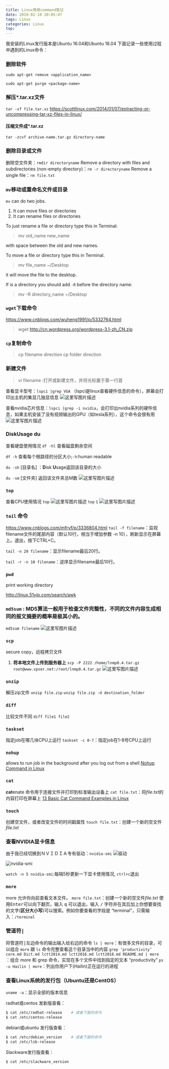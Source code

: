```yaml
---
title: Linux常用command笔记
date: 2019-02-18 20:05:47
tags: Linux
categories: Linux
top:
---
```

我安装的Linux发行版本是Ubuntu 16.04和Ubuntu 18.04
下面记录一些使用过程中遇到的Linux命令：

<!-- more -->

### 删除软件

```
sudo apt-get remove <application_name>
```

```
sudo apt-get purge <package-name>
```


### 解压*.tar.xz文件
`tar -xf file.tar.xz`
https://scottlinux.com/2014/01/07/extracting-or-uncompressing-tar-xz-files-in-linux/

#### 压缩文件成*.tar.xz
`tar -zcvf archive-name.tar.gz directory-name`

### 删除目录或文件
删除空文件夹：`rmdir directoryname`
Remove a directory with files and subdirectories (non-empty directory)：`rm -r directoryname`
Remove a single file：`rm file.txt`

### `mv`移动或重命名文件或目录
`mv` can do two jobs.

 1. It can move files or directories
 2. It can rename files or directories

To just rename a file or directory type this in Terminal:

> mv old_name new_name

with space between the old and new names.

To move a file or directory type this in Terminal.

> mv file_name ~/Desktop

it will move the file to the desktop.

If is a directory you should add `-R` before the directory name:

> mv -R directory_name ~/Desktop
### `wget`下载命令
https://www.cnblogs.com/wuheng1991/p/5332764.html
> wget http://cn.wordpress.org/wordpress-3.1-zh_CN.zip
### `cp`复制命令
> cp filename direction
> cp folder direction

### 新建文件
> vi filename     :打开或新建文件，并将光标置于第一行首

查看显卡型号：`lspci |grep VGA` （lspci是linux查看硬件信息的命令），屏幕会打印出主机的集显几独显信息
![这里写图片描述](2018071513101933)

查看nvidia芯片信息：`lspci |grep -i nvidia`，会打印出nvidia系列的硬件信息，如果主机安装了没有视频输出的GPU（如tesla系列），这个命令会很有用
![这里写图片描述](20180715131139920)

### DiskUsage du
查看硬盘使用情况
`df -hl` 查看磁盘剩余空间

`df -h` 查看每个根路径的分区大小;`-h`:human readable

`du -sh` [目录名] ：**D**isk **U**sage返回该目录的大小

`du -sm` [文件夹] 返回该文件夹总M数
![这里写图片描述](20180718110351393)

### `top`
查看CPU使用情况
`top`
![这里写图片描述](20180718150831127)
`top` `1`
![这里写图片描述](20180718150928345)

### `tail` 命令
https://www.cnblogs.com/mfryf/p/3336804.html
`tail -f filename`：监视filename文件的尾部内容（默认10行，相当于增加参数 -n 10），刷新显示在屏幕上。退出，按下CTRL+C。

`tail -n 20 filename`：显示filename最后20行。

`tail -r -n 10 filename`：逆序显示filename最后10行。

### `pwd`
print working directory

http://linux.51yip.com/search/awk

### `md5sum` : MD5算法一般用于检查文件完整性，不同的文件内容生成相同的报文摘要的概率是极其小的。
`md5sum filename`
![这里写图片描述](20180809174303523)

### `scp`
secure copy，远程拷贝文件

 1. **将本地文件上传到服务器上**
`scp -P 2222 /home/lnmp0.4.tar.gz root@www.vpser.net:/root/lnmp0.4.tar.gz`
![这里写图片描述](20180809180429836)

### `unzip`
解压zip文件
`unzip file.zip`
`unzip file.zip -d destination_folder`

### `diff`
比较文件不同
`diff file1 file2`

### `taskset`
指定job在哪几块CPU上运行
`taskset -c 0-7`：指定job在1-8号CPU上运行

### `nohup`
allows to run job in the background after you log out from a shell
[Nohup Command in Linux](https://linuxhint.com/nohup_command_linux/)

### `cat`
**cat**enate 命令用于连接文件并打印到标准输出设备上
`cat file.txt`：将*file.txt*的内容打印在屏幕上
[13 Basic Cat Command Examples in Linux](https://www.tecmint.com/13-basic-cat-command-examples-in-linux/)

### `touch`
创建空文件，或者改变文件的时间戳属性
`touch file.txt`：创建一个新的空文件*file.txt*

### 查看NVIDIA显卡信息
由于我已经切换到ＮＶＩＤＩＡ专有驱动：`nvidia-smi`
![驱动](20171228211613210)

![nvidia-smi](20171228211819829)

`watch -n 5 nvidia-smi`:每隔5秒更新一下显卡使用情况, `ctrl+c`退出

### `more`
more 允许你向前查看文本文件。
`more file.txt`：创建一个新的空文件*file.txt*
使用<kbd>Enter</kbd>可以向下翻页，输入 <kbd>q</kbd> 可以退出，输入 <kbd>/</kbd> 字符并在其后加上你想要查找的文字(**区分大小写**)可以搜索。例如你要查看的字段是 “terminal”，只需输入：`/terminal`

### 管道符<kbd>|</kbd>
将管道符<kbd>|</kbd>左边命令的输出输入给右边的命令
`ls | more`：有很多文件的目录，可以组合 `more` 跟 `ls` 命令完整查看这个目录当中的内容
`grep ‘productivity’ core.md Dict.md lctt2014.md lctt2016.md lctt2018.md README.md | more` ：组合 more 和 grep 命令，实现在多个文件中找到指定的文本 “productivity”
`ps -u Hailin | more`：列出你用户下(Hailin)正在运行的进程

### 查看Linux系统的发行包（Ubuntu还是CentOS）
`uname -a`：显示全部的版本信息

radhat或centos 发新版查看：
```bash
$ cat /etc/redhat-release    # 或者下面的命令
$ cat /etc/centos-release
```
debian或ubuntu 发行版查看：
```bash
$ cat /etc/debian_version    # 或者下面的命令
$ cat /etc/lsb-release
```
Slackware发行版查看：
```bash
$ cat /etc/slackware_version
```
